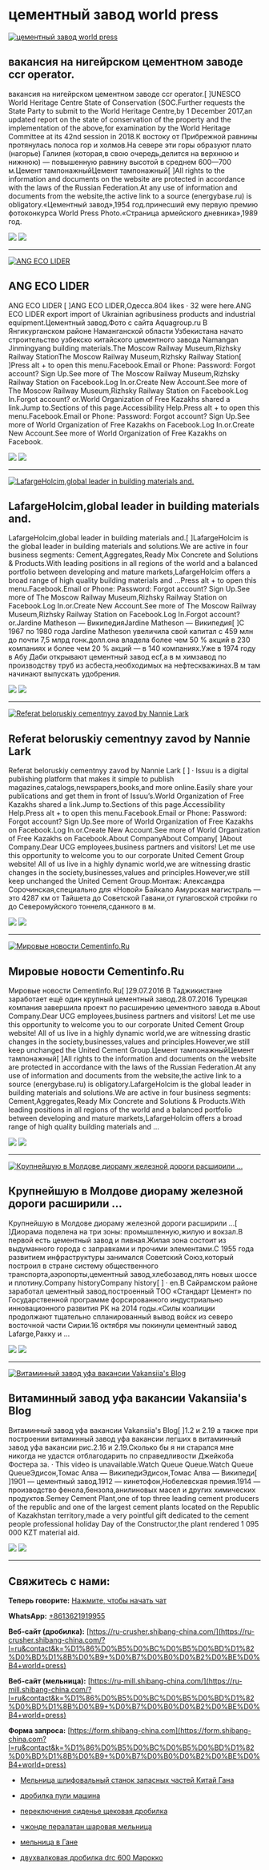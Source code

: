 # цементный завод world press

<a href="https://swt.shibang-china.com/?l=ru&img&k=%D1%86%D0%B5%D0%BC%D0%B5%D0%BD%D1%82%D0%BD%D1%8B%D0%B9+%D0%B7%D0%B0%D0%B2%D0%BE%D0%B4+world+press" target="_blank">![цементный завод world press](http://static.shibang-china.com/all-800x300/841.jpg)</a>

## вакансия на нигейрском цементном заводе ccr operator.
вакансия на нигейрском цементном заводе ccr operator.[ ]UNESCO World Heritage Centre State of Conservation (SOC.Further requests the State Party to submit to the World Heritage Centre,by 1 December 2017,an updated report on the state of conservation of the property and the implementation of the above,for examination by the World Heritage Committee at its 42nd session in 2018.К востоку от Прибрежной равнины протянулась полоса гор и холмов.На севере эти горы образуют плато (нагорье) Галилея (которая,в свою очередь,делится на верхнюю и нижнюю) — повышенную равнину высотой в среднем 600—700 м.Цемент тампонажныйЦемент тампонажный[ ]All rights to the information and documents on the website are protected in accordance with the laws of the Russian Federation.At any use of information and documents from the website,the active link to a source (energybase.ru) is obligatory.&#171;Цементный завод&#187;,1954 год.принесший ему первую премию фотоконкурса World Press Photo.&#171;Страница армейского дневника&#187;,1989 год.


<a href="https://whatsapp.shibangsoft.com/WhatsApp.php" target="_blank" title="WhatsApp">![](http://static.shibang-china.com/icon/whatsapp.png)</a> <a href="https://swt.shibang-china.com/?l=ru&icon&k=%D1%86%D0%B5%D0%BC%D0%B5%D0%BD%D1%82%D0%BD%D1%8B%D0%B9+%D0%B7%D0%B0%D0%B2%D0%BE%D0%B4+world+press" target="_blank">![](http://static.shibang-china.com/icon/chat-ru.png)</a>

---

<a href="https://swt.shibang-china.com/?l=ru&img&k=%D1%86%D0%B5%D0%BC%D0%B5%D0%BD%D1%82%D0%BD%D1%8B%D0%B9+%D0%B7%D0%B0%D0%B2%D0%BE%D0%B4+world+press" target="_blank">![ANG ECO LIDER](http://static.shibang-china.com/all-800x300/955.jpg)</a>

## ANG ECO LIDER
ANG ECO LIDER [ ]ANG ECO LIDER,Одесса.804 likes &#183; 32 were here.ANG ECO LIDER export import of Ukrainian agribusiness products and industrial equipment.Цементный завод.Фото с сайта Aquagroup.ru В Янгикурганском районе Наманганской области Узбекистана начато строительство узбекско китайского цементного завода Namangan Jinmingyang building materials.The Moscow Railway Museum,Rizhsky Railway StationThe Moscow Railway Museum,Rizhsky Railway Station[ ]Press alt + to open this menu.Facebook.Email or Phone: Password: Forgot account? Sign Up.See more of The Moscow Railway Museum,Rizhsky Railway Station on Facebook.Log In.or.Create New Account.See more of The Moscow Railway Museum,Rizhsky Railway Station on Facebook.Log In.Forgot account? or.World Organization of Free Kazakhs shared a link.Jump to.Sections of this page.Accessibility Help.Press alt + to open this menu.Facebook.Email or Phone: Password: Forgot account? Sign Up.See more of World Organization of Free Kazakhs on Facebook.Log In.or.Create New Account.See more of World Organization of Free Kazakhs on Facebook.


<a href="https://whatsapp.shibangsoft.com/WhatsApp.php" target="_blank" title="WhatsApp">![](http://static.shibang-china.com/icon/whatsapp.png)</a> <a href="https://swt.shibang-china.com/?l=ru&icon&k=%D1%86%D0%B5%D0%BC%D0%B5%D0%BD%D1%82%D0%BD%D1%8B%D0%B9+%D0%B7%D0%B0%D0%B2%D0%BE%D0%B4+world+press" target="_blank">![](http://static.shibang-china.com/icon/chat-ru.png)</a>

---

<a href="https://swt.shibang-china.com/?l=ru&img&k=%D1%86%D0%B5%D0%BC%D0%B5%D0%BD%D1%82%D0%BD%D1%8B%D0%B9+%D0%B7%D0%B0%D0%B2%D0%BE%D0%B4+world+press" target="_blank">![LafargeHolcim,global leader in building materials and.](http://static.shibang-china.com/all-800x300/1499.jpg)</a>

## LafargeHolcim,global leader in building materials and.
LafargeHolcim,global leader in building materials and.[ ]LafargeHolcim is the global leader in building materials and solutions.We are active in four business segments: Cement,Aggregates,Ready Mix Concrete and Solutions &amp; Products.With leading positions in all regions of the world and a balanced portfolio between developing and mature markets,LafargeHolcim offers a broad range of high quality building materials and …Press alt + to open this menu.Facebook.Email or Phone: Password: Forgot account? Sign Up.See more of The Moscow Railway Museum,Rizhsky Railway Station on Facebook.Log In.or.Create New Account.See more of The Moscow Railway Museum,Rizhsky Railway Station on Facebook.Log In.Forgot account? or.Jardine Matheson — ВикипедияJardine Matheson — Википедия[ ]С 1967 по 1980 года Jardine Matheson увеличила свой капитал с 459 млн до почти 7,5 млрд гонк.долл.она владела более чем 50 % акций в 230 компаниях и более чем 20 % акций — в 140 компаниях.Уже в 1974 году в Абу Даби открывают цементный завод ecf,а в м химзавод по производству труб из асбеста,необходимых на нефтескважинах.В м там начинают выпускать удобрения.


<a href="https://whatsapp.shibangsoft.com/WhatsApp.php" target="_blank" title="WhatsApp">![](http://static.shibang-china.com/icon/whatsapp.png)</a> <a href="https://swt.shibang-china.com/?l=ru&icon&k=%D1%86%D0%B5%D0%BC%D0%B5%D0%BD%D1%82%D0%BD%D1%8B%D0%B9+%D0%B7%D0%B0%D0%B2%D0%BE%D0%B4+world+press" target="_blank">![](http://static.shibang-china.com/icon/chat-ru.png)</a>

---

<a href="https://swt.shibang-china.com/?l=ru&img&k=%D1%86%D0%B5%D0%BC%D0%B5%D0%BD%D1%82%D0%BD%D1%8B%D0%B9+%D0%B7%D0%B0%D0%B2%D0%BE%D0%B4+world+press" target="_blank">![Referat beloruskiy cementnyy zavod by Nannie Lark](http://static.shibang-china.com/all-800x300/1366.jpg)</a>

## Referat beloruskiy cementnyy zavod by Nannie Lark
Referat beloruskiy cementnyy zavod by Nannie Lark [ ]&nbsp;&#0183;&#32;Issuu is a digital publishing platform that makes it simple to publish magazines,catalogs,newspapers,books,and more online.Easily share your publications and get them in front of Issuu’s.World Organization of Free Kazakhs shared a link.Jump to.Sections of this page.Accessibility Help.Press alt + to open this menu.Facebook.Email or Phone: Password: Forgot account? Sign Up.See more of World Organization of Free Kazakhs on Facebook.Log In.or.Create New Account.See more of World Organization of Free Kazakhs on Facebook.About CompanyAbout Company[ ]About Company.Dear UCG employees,business partners and visitors! Let me use this opportunity to welcome you to our corporate United Cement Group website! All of us live in a highly dynamic world,we are witnessing drastic changes in the society,businesses,values and principles.However,we still keep unchanged the United Cement Group.Монтаж: Александра Сорочинская,специально для &#171;Новой&#187; Байкало Амурская магистраль — это 4287 км от Тайшета до Советской Гавани,от гулаговской стройки го до Северомуйского тоннеля,сданного в м.


<a href="https://whatsapp.shibangsoft.com/WhatsApp.php" target="_blank" title="WhatsApp">![](http://static.shibang-china.com/icon/whatsapp.png)</a> <a href="https://swt.shibang-china.com/?l=ru&icon&k=%D1%86%D0%B5%D0%BC%D0%B5%D0%BD%D1%82%D0%BD%D1%8B%D0%B9+%D0%B7%D0%B0%D0%B2%D0%BE%D0%B4+world+press" target="_blank">![](http://static.shibang-china.com/icon/chat-ru.png)</a>

---

<a href="https://swt.shibang-china.com/?l=ru&img&k=%D1%86%D0%B5%D0%BC%D0%B5%D0%BD%D1%82%D0%BD%D1%8B%D0%B9+%D0%B7%D0%B0%D0%B2%D0%BE%D0%B4+world+press" target="_blank">![Мировые новости Cementinfo.Ru](http://static.shibang-china.com/all-800x300/172.jpg)</a>

## Мировые новости Cementinfo.Ru
Мировые новости Cementinfo.Ru[ ]29.07.2016 В Таджикистане заработает ещё один крупный цементный завод.28.07.2016 Турецкая компания завершила проект по расширению цементного завода в.About Company.Dear UCG employees,business partners and visitors! Let me use this opportunity to welcome you to our corporate United Cement Group website! All of us live in a highly dynamic world,we are witnessing drastic changes in the society,businesses,values and principles.However,we still keep unchanged the United Cement Group.Цемент тампонажныйЦемент тампонажный[ ]All rights to the information and documents on the website are protected in accordance with the laws of the Russian Federation.At any use of information and documents from the website,the active link to a source (energybase.ru) is obligatory.LafargeHolcim is the global leader in building materials and solutions.We are active in four business segments: Cement,Aggregates,Ready Mix Concrete and Solutions &amp; Products.With leading positions in all regions of the world and a balanced portfolio between developing and mature markets,LafargeHolcim offers a broad range of high quality building materials and …


<a href="https://whatsapp.shibangsoft.com/WhatsApp.php" target="_blank" title="WhatsApp">![](http://static.shibang-china.com/icon/whatsapp.png)</a> <a href="https://swt.shibang-china.com/?l=ru&icon&k=%D1%86%D0%B5%D0%BC%D0%B5%D0%BD%D1%82%D0%BD%D1%8B%D0%B9+%D0%B7%D0%B0%D0%B2%D0%BE%D0%B4+world+press" target="_blank">![](http://static.shibang-china.com/icon/chat-ru.png)</a>

---

<a href="https://swt.shibang-china.com/?l=ru&img&k=%D1%86%D0%B5%D0%BC%D0%B5%D0%BD%D1%82%D0%BD%D1%8B%D0%B9+%D0%B7%D0%B0%D0%B2%D0%BE%D0%B4+world+press" target="_blank">![Крупнейшую в Молдове диораму железной дороги расширили …](http://static.shibang-china.com/all-800x300/179.jpg)</a>

## Крупнейшую в Молдове диораму железной дороги расширили …
Крупнейшую в Молдове диораму железной дороги расширили …[ ]Диорама поделена на три зоны: промышленную,жилую и вокзал.В первой есть цементный завод и пивная.Жилая зона состоит из выдуманного города с заправками и прочими элементами.С 1955 года развитием инфраструктуры занимался Советский Союз,который построил в стране систему общественного транспорта,аэропорты,цементный завод,хлебозавод,пять новых шоссе и плотину.Company historyCompany history[ ]&nbsp;&#0183;&#32;en.В Сайрамском районе заработал цементный завод,построенный ТОО &#171;Стандарт Цемент&#187; по Государственной программе форсированного индустриально инновационного развития РК на 2014 годы.&#171;Силы коалиции продолжают тщательно спланированный вывод войск из северо восточной части Сирии.16 октября мы покинули цементный завод Lafarge,Ракку и …


<a href="https://whatsapp.shibangsoft.com/WhatsApp.php" target="_blank" title="WhatsApp">![](http://static.shibang-china.com/icon/whatsapp.png)</a> <a href="https://swt.shibang-china.com/?l=ru&icon&k=%D1%86%D0%B5%D0%BC%D0%B5%D0%BD%D1%82%D0%BD%D1%8B%D0%B9+%D0%B7%D0%B0%D0%B2%D0%BE%D0%B4+world+press" target="_blank">![](http://static.shibang-china.com/icon/chat-ru.png)</a>

---

<a href="https://swt.shibang-china.com/?l=ru&img&k=%D1%86%D0%B5%D0%BC%D0%B5%D0%BD%D1%82%D0%BD%D1%8B%D0%B9+%D0%B7%D0%B0%D0%B2%D0%BE%D0%B4+world+press" target="_blank">![Витаминный завод уфа вакансии Vakansiia's Blog](http://static.shibang-china.com/all-800x300/545.jpg)</a>

## Витаминный завод уфа вакансии Vakansiia's Blog
Витаминный завод уфа вакансии Vakansiia's Blog[ ]1.2 и 2.19 а также при построении витаминный завод уфа вакансии легших в витаминный завод уфа вакансии рис.2.16 и 2.19.Сколько бы я ни старался мне никогда не удастся отблагодарить по справедливости Джейкоба Фостера за.&nbsp;&#0183;&#32;This video is unavailable.Watch Queue Queue.Watch Queue QueueЭдисон,Томас Алва — ВикипедиЭдисон,Томас Алва — Википеди[ ]1901 — цементный завод.1912 — кинетофон,Нобелевская премия.1914 — производство фенола,бензола,анилиновых масел и других химических продуктов.Semey Cement Plant,one of top three leading cement producers of the republic and one of the largest cement plants located on the Republic of Kazakhstan territory,made a very pointful gift dedicated to the cement people professional holiday Day of the Constructor,the plant rendered 1 095 000 KZT material aid.


<a href="https://whatsapp.shibangsoft.com/WhatsApp.php" target="_blank" title="WhatsApp">![](http://static.shibang-china.com/icon/whatsapp.png)</a> <a href="https://swt.shibang-china.com/?l=ru&icon&k=%D1%86%D0%B5%D0%BC%D0%B5%D0%BD%D1%82%D0%BD%D1%8B%D0%B9+%D0%B7%D0%B0%D0%B2%D0%BE%D0%B4+world+press" target="_blank">![](http://static.shibang-china.com/icon/chat-ru.png)</a>

---
## Свяжитесь с нами:

**Теперь говорите:** [Нажмите, чтобы начать чат](https://swt.shibang-china.com?l=ru&contact&k=%D1%86%D0%B5%D0%BC%D0%B5%D0%BD%D1%82%D0%BD%D1%8B%D0%B9+%D0%B7%D0%B0%D0%B2%D0%BE%D0%B4+world+press)

**WhatsApp:**  [+8613621919955](https://whatsapp.shibangsoft.com/WhatsApp.php)

**Веб-сайт (дробилка):** [https://ru-crusher.shibang-china.com/](https://ru-crusher.shibang-china.com/?l=ru&contact&k=%D1%86%D0%B5%D0%BC%D0%B5%D0%BD%D1%82%D0%BD%D1%8B%D0%B9+%D0%B7%D0%B0%D0%B2%D0%BE%D0%B4+world+press)

**Веб-сайт (мельница):** [https://ru-mill.shibang-china.com/](https://ru-mill.shibang-china.com/?l=ru&contact&k=%D1%86%D0%B5%D0%BC%D0%B5%D0%BD%D1%82%D0%BD%D1%8B%D0%B9+%D0%B7%D0%B0%D0%B2%D0%BE%D0%B4+world+press)

**Форма запроса:** [https://form.shibang-china.com](https://form.shibang-china.com?l=ru&contact&k=%D1%86%D0%B5%D0%BC%D0%B5%D0%BD%D1%82%D0%BD%D1%8B%D0%B9+%D0%B7%D0%B0%D0%B2%D0%BE%D0%B4+world+press)

* [Мельница шлифовальный станок запасных частей Китай Гана](../115/%D0%9C%D0%B5%D0%BB%D1%8C%D0%BD%D0%B8%D1%86%D0%B0%20%D1%88%D0%BB%D0%B8%D1%84%D0%BE%D0%B2%D0%B0%D0%BB%D1%8C%D0%BD%D1%8B%D0%B9%20%D1%81%D1%82%D0%B0%D0%BD%D0%BE%D0%BA%20%D0%B7%D0%B0%D0%BF%D0%B0%D1%81%D0%BD%D1%8B%D1%85%20%D1%87%D0%B0%D1%81%D1%82%D0%B5%D0%B9%20%D0%9A%D0%B8%D1%82%D0%B0%D0%B9%20%D0%93%D0%B0%D0%BD%D0%B0.md)

* [дробилка пули машина](../118/%D0%B4%D1%80%D0%BE%D0%B1%D0%B8%D0%BB%D0%BA%D0%B0%20%D0%BF%D1%83%D0%BB%D0%B8%20%D0%BC%D0%B0%D1%88%D0%B8%D0%BD%D0%B0.md)

* [переключения сиденье щековая дробилка](../107/%D0%BF%D0%B5%D1%80%D0%B5%D0%BA%D0%BB%D1%8E%D1%87%D0%B5%D0%BD%D0%B8%D1%8F%20%D1%81%D0%B8%D0%B4%D0%B5%D0%BD%D1%8C%D0%B5%20%D1%89%D0%B5%D0%BA%D0%BE%D0%B2%D0%B0%D1%8F%20%D0%B4%D1%80%D0%BE%D0%B1%D0%B8%D0%BB%D0%BA%D0%B0.md)

* [чжонде пералатан шаровая мельница](../117/%D1%87%D0%B6%D0%BE%D0%BD%D0%B4%D0%B5%20%D0%BF%D0%B5%D1%80%D0%B0%D0%BB%D0%B0%D1%82%D0%B0%D0%BD%20%D1%88%D0%B0%D1%80%D0%BE%D0%B2%D0%B0%D1%8F%20%D0%BC%D0%B5%D0%BB%D1%8C%D0%BD%D0%B8%D1%86%D0%B0.md)

* [мельница в Гане](../117/%D0%BC%D0%B5%D0%BB%D1%8C%D0%BD%D0%B8%D1%86%D0%B0%20%D0%B2%20%D0%93%D0%B0%D0%BD%D0%B5.md)

* [двухвалковая дробилка drc 600 Марокко](../117/%D0%B4%D0%B2%D1%83%D1%85%D0%B2%D0%B0%D0%BB%D0%BA%D0%BE%D0%B2%D0%B0%D1%8F%20%D0%B4%D1%80%D0%BE%D0%B1%D0%B8%D0%BB%D0%BA%D0%B0%20drc%20600%20%D0%9C%D0%B0%D1%80%D0%BE%D0%BA%D0%BA%D0%BE.md)